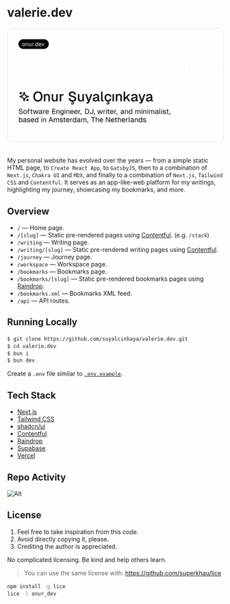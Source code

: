 # valerie.dev

<img src="onurdev.png" alt="valerie.dev — Valerie Stoica" style="border-radius: 12px; border: 1px solid #e5e7eb" />

<br>
<br>

My personal website has evolved over the years — from a simple static HTML page, to `Create React App`, to `GatsbyJS`,
then to a combination of `Next.js`, `Chakra UI` and `MDX`, and finally to a combination of `Next.js`, `Tailwind CSS` and
`Contentful`. It serves as an app-like-web platform for my writings, highlighting my journey, showcasing my bookmarks,
and more.

## Overview

- `/` — Home page.
- `/[slug]` — Static pre-rendered pages using [Contentful](https://www.contentful.com). (e.g. `/stack`)
- `/writing` — Writing page.
- `/writing/[slug]` — Static pre-rendered writing pages using [Contentful](https://www.contentful.com).
- `/journey` — Journey page.
- `/workspace` — Workspace page.
- `/bookmarks` — Bookmarks page.
- `/bookmarks/[slug]` — Static pre-rendered bookmarks pages using [Raindrop](https://raindrop.io/).
- `/bookmarks.xml` — Bookmarks XML feed.
- `/api` — API routes.

## Running Locally

```bash
$ git clone https://github.com/suyalcinkaya/valerie.dev.git
$ cd valerie.dev
$ bun i
$ bun dev
```

Create a `.env` file similar to [`.env.example`](https://github.com/suyalcinkaya/valerie.dev/blob/master/.env.example).

## Tech Stack

- [Next.js](https://nextjs.org)
- [Tailwind CSS](https://tailwindcss.com)
- [shadcn/ui](https://ui.shadcn.com)
- [Contentful](https://www.contentful.com)
- [Raindrop](https://raindrop.io)
- [Supabase](https://supabase.com)
- [Vercel](https://vercel.com)

## Repo Activity

![Alt](https://repobeats.axiom.co/api/embed/2d43636ebc156829d3e99c6f8c2b68d5aa6ebf93.svg 'Repobeats analytics image')

## License

1. Feel free to take inspiration from this code.
2. Avoid directly copying it, please.
3. Crediting the author is appreciated.

No complicated licensing. Be kind and help others learn.

> You can use the same license with: https://github.com/superkhau/lice

```bash
npm install -g lice
lice -l onur_dev
```
